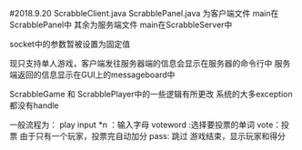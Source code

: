 #2018.9.20
ScrabbleClient.java ScrabblePanel.java 为客户端文件 main在ScrabblePanel中
其余为服务端文件 main在ScrabbleServer中

socket中的参数暂被设置为固定值

现只支持单人游戏，客户端发往服务器端的信息会显示在服务器的命令行中
服务端返回的信息显示在GUI上的messageboard中

ScrabbleGame 和 ScrabblePlayer中的一些逻辑有所更改
系统的大多exception都没有handle

一般流程为：
play
input *n ：输入字母 
voteword :选择要投票的单词
vote：投票 由于只有一个玩家，投票完自动加分
pass: 跳过 游戏结束，显示玩家和得分


